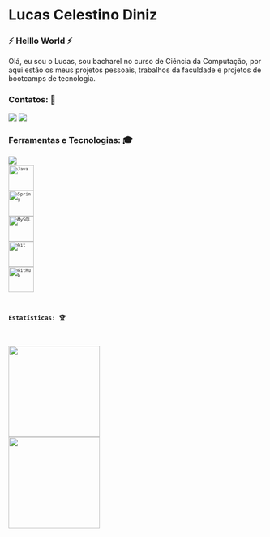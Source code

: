 <div dsplay="inline-block">
 
 <h1 align="left">Lucas Celestino Diniz</h1>

### :zap: Helllo World :zap:
 
 Olá, eu sou o Lucas, sou bacharel no curso de Ciência da Computação, por aqui estão os meus projetos pessoais, trabalhos da faculdade e projetos de bootcamps de tecnologia. 


### Contatos: :rocket:

<div>
<a href = "mailto:lucascelestino.diniz@gmail.com"><img src="https://img.shields.io/badge/Gmail-D14836?style=for-the-badge&logo=gmail&logoColor=white" target="_blank"></a>
<a href="https://www.linkedin.com/in/lucas-celestino-diniz" target="_blank"><img src="https://img.shields.io/badge/-LinkedIn-%230077B5?style=for-the-badge&logo=linkedin&logoColor=white" target="_blank"></a>   
</div>

### Ferramentas e Tecnologias: :mortar_board:
 
<code><img src="https://cdn.jsdelivr.net/gh/devicons/devicon/icons/html5/html5-original-wordmark.svg" /><code>
<code><img width="50px" src="https://cdn.jsdelivr.net/gh/devicons/devicon/icons/java/java-original-wordmark.svg" title = "Java" /></code>
<code><img width="50px" src="https://cdn.jsdelivr.net/gh/devicons/devicon/icons/spring/spring-original-wordmark.svg" title = "Spring" /></code>
<code><img width="50px" src="https://cdn.jsdelivr.net/gh/devicons/devicon/icons/mysql/mysql-original-wordmark.svg" title = "MySQL" /></code>
<code><img width="50px" src="https://cdn.jsdelivr.net/gh/devicons/devicon/icons/git/git-original.svg" title = "Git" /></code>
<code><img width="50px" src="https://cdn.jsdelivr.net/gh/devicons/devicon/icons/github/github-original-wordmark.svg" title = "GitHub" /></code>



### Estatísticas: :trophy:
<div>
<a href="https://github.com/LucasCdiniz">
<img height="180em" src="https://github-readme-stats.vercel.app/api/top-langs/?username=LucasCdiniz&layout=compact&langs_count=7&theme=dracula"/>
<img height="180em" src="https://github-readme-stats.vercel.app/api?username=LucasCdiniz&show_icons=true&theme=dracula&include_all_commits=true&count_private=true"/>
</div>
